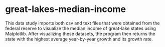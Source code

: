 # great-lakes-median-income
This data study imports both csv and text files that were obtained from the federal reserve to visualize the median income of great-lake states using Matplotlib. 
After visualizing these datasets, the program then returns the state with the highest average year-by-year growth and its growth rate.

